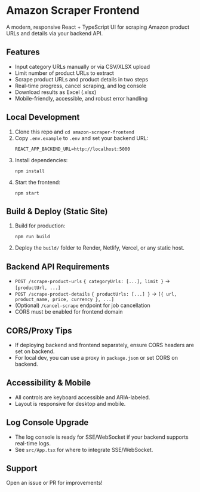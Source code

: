# Amazon Scraper Frontend

A modern, responsive React + TypeScript UI for scraping Amazon product URLs and details via your backend API.

## Features
- Input category URLs manually or via CSV/XLSX upload
- Limit number of product URLs to extract
- Scrape product URLs and product details in two steps
- Real-time progress, cancel scraping, and log console
- Download results as Excel (.xlsx)
- Mobile-friendly, accessible, and robust error handling

## Local Development

1. Clone this repo and `cd amazon-scraper-frontend`
2. Copy `.env.example` to `.env` and set your backend URL:
   ```
   REACT_APP_BACKEND_URL=http://localhost:5000
   ```
3. Install dependencies:
   ```
   npm install
   ```
4. Start the frontend:
   ```
   npm start
   ```

## Build & Deploy (Static Site)

1. Build for production:
   ```
   npm run build
   ```
2. Deploy the `build/` folder to Render, Netlify, Vercel, or any static host.

## Backend API Requirements
- `POST /scrape-product-urls` `{ categoryUrls: [...], limit }` → `[productUrl, ...]`
- `POST /scrape-product-details` `{ productUrls: [...] }` → `[{ url, product_name, price, currency }, ...]`
- (Optional) `/cancel-scrape` endpoint for job cancellation
- CORS must be enabled for frontend domain

## CORS/Proxy Tips
- If deploying backend and frontend separately, ensure CORS headers are set on backend.
- For local dev, you can use a proxy in `package.json` or set CORS on backend.

## Accessibility & Mobile
- All controls are keyboard accessible and ARIA-labeled.
- Layout is responsive for desktop and mobile.

## Log Console Upgrade
- The log console is ready for SSE/WebSocket if your backend supports real-time logs.
- See `src/App.tsx` for where to integrate SSE/WebSocket.

## Support
Open an issue or PR for improvements!
